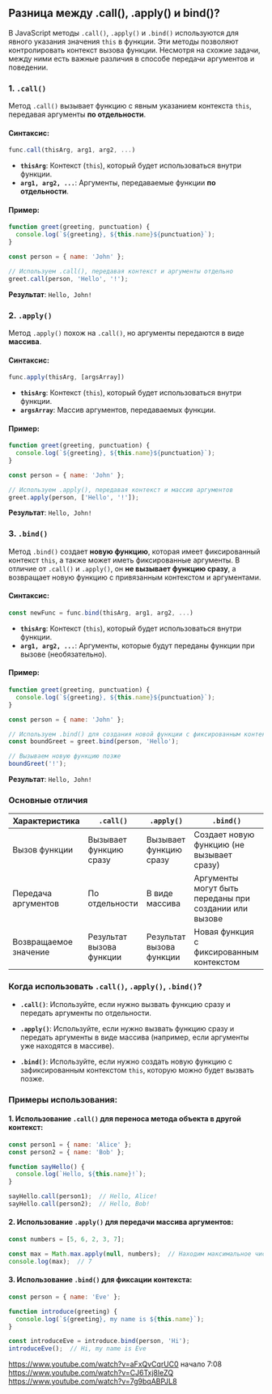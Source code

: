 ## Разница между .call(), .apply() и bind()?

В JavaScript методы `.call()`, `.apply()` и `.bind()` используются для явного указания значения `this` в функции. Эти методы позволяют контролировать контекст вызова функции. Несмотря на схожие задачи, между ними есть важные различия в способе передачи аргументов и поведении.

### 1. **`.call()`**

Метод `.call()` вызывает функцию с явным указанием контекста `this`, передавая аргументы **по отдельности**.

#### Синтаксис:
```javascript
func.call(thisArg, arg1, arg2, ...)
```

- **`thisArg`**: Контекст (`this`), который будет использоваться внутри функции.
- **`arg1, arg2, ...`**: Аргументы, передаваемые функции **по отдельности**.

#### Пример:
```javascript
function greet(greeting, punctuation) {
  console.log(`${greeting}, ${this.name}${punctuation}`);
}

const person = { name: 'John' };

// Используем .call(), передавая контекст и аргументы отдельно
greet.call(person, 'Hello', '!');
```

**Результат**: `Hello, John!`

### 2. **`.apply()`**

Метод `.apply()` похож на `.call()`, но аргументы передаются в виде **массива**.

#### Синтаксис:
```javascript
func.apply(thisArg, [argsArray])
```

- **`thisArg`**: Контекст (`this`), который будет использоваться внутри функции.
- **`argsArray`**: Массив аргументов, передаваемых функции.

#### Пример:
```javascript
function greet(greeting, punctuation) {
  console.log(`${greeting}, ${this.name}${punctuation}`);
}

const person = { name: 'John' };

// Используем .apply(), передавая контекст и массив аргументов
greet.apply(person, ['Hello', '!']);
```

**Результат**: `Hello, John!`

### 3. **`.bind()`**

Метод `.bind()` создает **новую функцию**, которая имеет фиксированный контекст `this`, а также может иметь фиксированные аргументы. В отличие от `.call()` и `.apply()`, он **не вызывает функцию сразу**, а возвращает новую функцию с привязанным контекстом и аргументами.

#### Синтаксис:
```javascript
const newFunc = func.bind(thisArg, arg1, arg2, ...)
```

- **`thisArg`**: Контекст (`this`), который будет использоваться внутри функции.
- **`arg1, arg2, ...`**: Аргументы, которые будут переданы функции при вызове (необязательно).

#### Пример:
```javascript
function greet(greeting, punctuation) {
  console.log(`${greeting}, ${this.name}${punctuation}`);
}

const person = { name: 'John' };

// Используем .bind() для создания новой функции с фиксированным контекстом
const boundGreet = greet.bind(person, 'Hello');

// Вызываем новую функцию позже
boundGreet('!');
```

**Результат**: `Hello, John!`

### Основные отличия

| Характеристика    | `.call()`                         | `.apply()`                        | `.bind()`                                      |
|-------------------|-----------------------------------|------------------------------------|------------------------------------------------|
| Вызов функции     | Вызывает функцию сразу            | Вызывает функцию сразу             | Создает новую функцию (не вызывает сразу)       |
| Передача аргументов | По отдельности                   | В виде массива                     | Аргументы могут быть переданы при создании или вызове |
| Возвращаемое значение | Результат вызова функции        | Результат вызова функции           | Новая функция с фиксированным контекстом       |

### Когда использовать `.call()`, `.apply()`, `.bind()`?

- **`.call()`**: Используйте, если нужно вызвать функцию сразу и передать аргументы по отдельности.
  
- **`.apply()`**: Используйте, если нужно вызвать функцию сразу и передать аргументы в виде массива (например, если аргументы уже находятся в массиве).

- **`.bind()`**: Используйте, если нужно создать новую функцию с зафиксированным контекстом `this`, которую можно будет вызвать позже.

### Примеры использования:

#### 1. Использование `.call()` для переноса метода объекта в другой контекст:
```javascript
const person1 = { name: 'Alice' };
const person2 = { name: 'Bob' };

function sayHello() {
  console.log(`Hello, ${this.name}!`);
}

sayHello.call(person1);  // Hello, Alice!
sayHello.call(person2);  // Hello, Bob!
```

#### 2. Использование `.apply()` для передачи массива аргументов:
```javascript
const numbers = [5, 6, 2, 3, 7];

const max = Math.max.apply(null, numbers);  // Находим максимальное число в массиве
console.log(max);  // 7
```

#### 3. Использование `.bind()` для фиксации контекста:
```javascript
const person = { name: 'Eve' };

function introduce(greeting) {
  console.log(`${greeting}, my name is ${this.name}`);
}

const introduceEve = introduce.bind(person, 'Hi');
introduceEve();  // Hi, my name is Eve
```

https://www.youtube.com/watch?v=aFxQvCqrUC0 начало 7:08
https://www.youtube.com/watch?v=CJ6Txj8leZQ
https://www.youtube.com/watch?v=7g9bqABPJL8